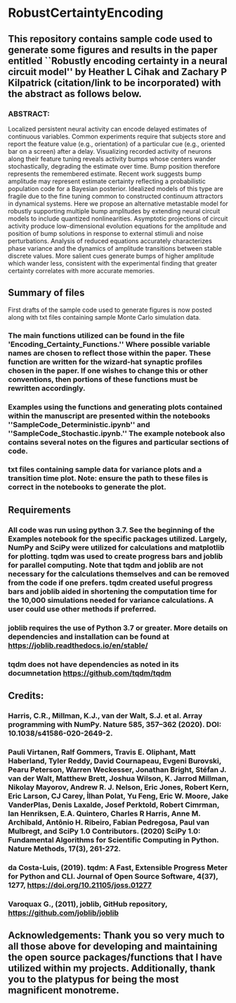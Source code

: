 # RobustCertaintyEncoding

## This repository contains sample code used to generate some figures and results in the paper entitled ``Robustly encoding certainty in a neural circuit model'' by Heather L Cihak and Zachary P Kilpatrick (citation/link to be incorporated) with the abstract as follows below.


### ABSTRACT:
Localized persistent neural activity can encode delayed estimates of continuous variables. Common experiments require that subjects store and report the feature value (e.g., orientation) of a particular cue (e.g., oriented bar on a screen) after a delay. Visualizing recorded activity of neurons along their feature tuning reveals activity bumps whose centers wander stochastically, degrading the estimate over time. 
    Bump position therefore represents the remembered estimate. Recent work suggests bump amplitude may represent estimate certainty reflecting a probabilistic population code for a Bayesian posterior. Idealized models of this type are fragile due to the fine tuning common to constructed continuum attractors in dynamical systems. Here we propose an alternative metastable model for robustly supporting multiple bump amplitudes by extending neural circuit models to include quantized nonlinearities.
    Asymptotic projections of circuit activity produce low-dimensional evolution equations for the amplitude and position of bump solutions in response to external stimuli and noise perturbations. Analysis of reduced equations accurately characterizes phase variance and the dynamics of amplitude transitions between stable discrete values. More salient cues generate bumps of higher amplitude which wander less, consistent with the experimental finding that greater certainty correlates with more accurate memories.

## Summary of files
First drafts of the sample code used to generate figures is now posted along with txt files containing sample Monte Carlo simulation data.
### The main functions utilized can be found in the file 'Encoding_Certainty_Functions.'' Where possible variable names are chosen to reflect those within the paper. These function are written for the wizard-hat synaptic profiles chosen in the paper. If one wishes to change this or other conventions, then portions of these functions must be rewritten accordingly. 
### Examples using the functions and generating plots contained within the manuscript are presented within the notebooks ''SampleCode_Deterministic.ipynb'' and ''SampleCode_Stochastic.ipynb.'' The example notebook also contains several notes on the figures and particular sections of code. 
### txt files containing sample data for variance plots and a transition time plot. Note: ensure the path to these files is correct in the notebooks to generate the plot.

## Requirements
### All code was run using python 3.7. See the beginning of the Examples notebook for the specific packages utilized. Largely, NumPy and SciPy were utilized for calculations and matplotlib for plotting. tqdm was used to create progress bars and joblib for parallel computing. Note that tqdm and joblib are not necessary for the calculations themselves and can be removed from the code if one prefers. tqdm created useful progress bars and joblib aided in shortening the computation time for the 10,000 simulations needed for variance calculations. A user could use other methods if preferred.
### joblib requires the use of Python 3.7 or greater. More details on dependencies and installation can be found at https://joblib.readthedocs.io/en/stable/
### tqdm does not have dependencies as noted in its documnetation https://github.com/tqdm/tqdm

## Credits: 
### Harris, C.R., Millman, K.J., van der Walt, S.J. et al. Array programming with NumPy. Nature 585, 357–362 (2020). DOI: 10.1038/s41586-020-2649-2.
### Pauli Virtanen, Ralf Gommers, Travis E. Oliphant, Matt Haberland, Tyler Reddy, David Cournapeau, Evgeni Burovski, Pearu Peterson, Warren Weckesser, Jonathan Bright, Stéfan J. van der Walt, Matthew Brett, Joshua Wilson, K. Jarrod Millman, Nikolay Mayorov, Andrew R. J. Nelson, Eric Jones, Robert Kern, Eric Larson, CJ Carey, İlhan Polat, Yu Feng, Eric W. Moore, Jake VanderPlas, Denis Laxalde, Josef Perktold, Robert Cimrman, Ian Henriksen, E.A. Quintero, Charles R Harris, Anne M. Archibald, Antônio H. Ribeiro, Fabian Pedregosa, Paul van Mulbregt, and SciPy 1.0 Contributors. (2020) SciPy 1.0: Fundamental Algorithms for Scientific Computing in Python. Nature Methods, 17(3), 261-272.
### da Costa-Luis, (2019). tqdm: A Fast, Extensible Progress Meter for Python and CLI. Journal of Open Source Software, 4(37), 1277, https://doi.org/10.21105/joss.01277
### Varoquax G., (2011), joblib, GitHub repository, https://github.com/joblib/joblib

## Acknowledgements: Thank you so very much to all those above for developing and maintaining the open source packages/functions that I have utilized within my projects. Additionally, thank you to the platypus for being the most magnificent monotreme. 

